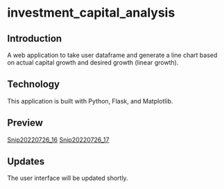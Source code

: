 # investment_capital_analysis
## Introduction
A web application to take user dataframe and generate a line chart based on actual capital growth and desired growth (linear growth). 

## Technology
This application is built with Python, Flask, and Matplotlib.

## Preview
[Snip20220726_16](https://user-images.githubusercontent.com/81639920/181116655-da8969e0-47e2-49a8-9d8a-2c7a50108360.png)
[Snip20220726_17](https://user-images.githubusercontent.com/81639920/181116685-0e9afca5-176c-4741-98ec-7367352dc44a.png)

## Updates
The user interface will be updated shortly.
